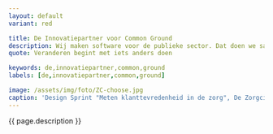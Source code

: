 ```yaml
---
layout: default
variant: red

title: De Innovatiepartner voor Common Ground
description: Wij maken software voor de publieke sector. Dat doen we samen met de mensen die onze software gebruiken. Onze aanpak is gebaseerd op een combinatie van bestaande technieken als Design Thinking, Service Design, Lean Startup en Agile. [Lees meer over ons.](/)
quote: Veranderen begint met iets anders doen

keywords: de,innovatiepartner,common,ground
labels: [de,innovatiepartner,common,ground]

image: /assets/img/foto/ZC-choose.jpg
caption: 'Design Sprint "Meten klanttevredenheid in de zorg", De Zorgcirkel'
---
```

{{ page.description }}